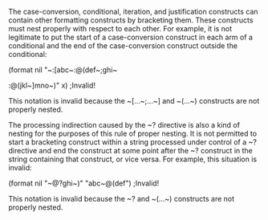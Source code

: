  



The case-conversion, conditional, iteration, and justification constructs can contain other formatting constructs by bracketing them. These constructs must nest properly with respect to each other. For example, it is not legitimate to put the start of a case-conversion construct in each arm of a conditional and the end of the case-conversion construct outside the conditional: 



(format nil "~:[abc~:@(def~;ghi~ 



:@(jkl~]mno~)" x) ;Invalid! 



This notation is invalid because the ~[...~;...~] and ~(...~) constructs are not properly nested. 



The processing indirection caused by the ~? directive is also a kind of nesting for the purposes of this rule of proper nesting. It is not permitted to start a bracketing construct within a string processed under control of a ~? directive and end the construct at some point after the ~? construct in the string containing that construct, or vice versa. For example, this situation is invalid: 



(format nil "~@?ghi~)" "abc~@(def") ;Invalid! 



This notation is invalid because the ~? and ~(...~) constructs are not properly nested. 



